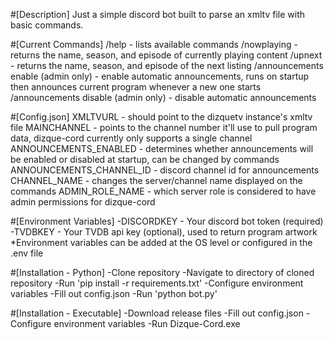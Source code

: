 #[Description]
Just a simple discord bot built to parse an xmltv file with basic commands.


#[Current Commands]
/help - lists available commands
/nowplaying - returns the name, season, and episode of currently playing content
/upnext - returns the name, season, and episode of the next listing
/announcements enable (admin only) - enable automatic announcements, runs on startup then announces current program whenever a new one starts
/announcements disable (admin only) - disable automatic announcements


#[Config.json]
XMLTVURL - should point to the dizquetv instance's xmltv file
MAINCHANNEL - points to the channel number it'll use to pull program data, dizque-cord currently only supports a single channel
ANNOUNCEMENTS_ENABLED - determines whether announcements will be enabled or disabled at startup, can be changed by commands
ANNOUNCEMENTS_CHANNEL_ID - discord channel id for announcements
CHANNEL_NAME - changes the server/channel name displayed on the commands
ADMIN_ROLE_NAME - which server role is considered to have admin permissions for dizque-cord


#[Environment Variables]
-DISCORDKEY - Your discord bot token (required)
-TVDBKEY - Your TVDB api key (optional), used to return program artwork
*Environment variables can be added at the OS level or configured in the .env file


#[Installation - Python]
-Clone repository
-Navigate to directory of cloned repository
-Run 'pip install -r requirements.txt'
-Configure environment variables
-Fill out config.json
-Run 'python bot.py'


#[Installation - Executable]
-Download release files
-Fill out config.json
-Configure environment variables
-Run Dizque-Cord.exe
